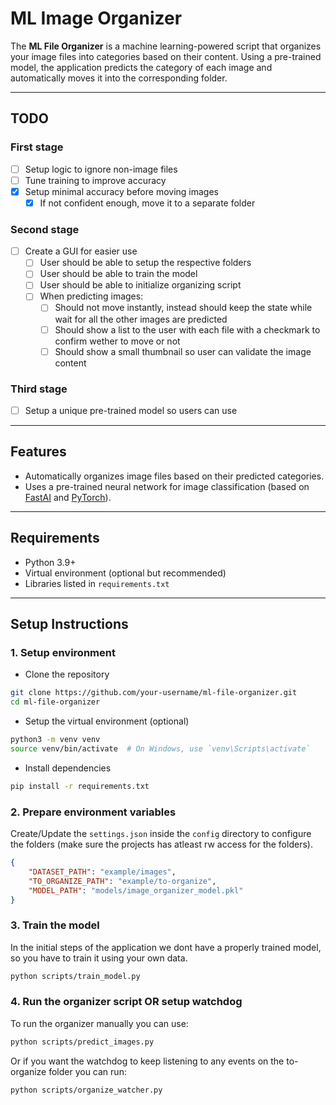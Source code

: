 # ML Image Organizer

The **ML File Organizer** is a machine learning-powered script that organizes your image files into categories based on their content. Using a pre-trained model, the application predicts the category of each image and automatically moves it into the corresponding folder.

---
## TODO
### First stage
- [ ] Setup logic to ignore non-image files
- [ ] Tune training to improve accuracy
- [x] Setup minimal accuracy before moving images
  - [x] If not confident enough, move it to a separate folder

### Second stage
- [ ] Create a GUI for easier use
  - [ ] User should be able to setup the respective folders
  - [ ] User should be able to train the model
  - [ ] User should be able to initialize organizing script
  - [ ] When predicting images:
    - [ ] Should not move instantly, instead should keep the state while wait for all the other images are predicted
    - [ ]  Should show a list to the user with each file with a checkmark to confirm wether to move or not
      - [ ]  Should show a small thumbnail so user can validate the image content

### Third stage
- [ ] Setup a unique pre-trained model so users can use
---

## Features
- Automatically organizes image files based on their predicted categories.
- Uses a pre-trained neural network for image classification (based on [FastAI](https://www.fast.ai/) and [PyTorch](https://pytorch.org/)).

---

## Requirements
- Python 3.9+
- Virtual environment (optional but recommended)
- Libraries listed in `requirements.txt`

---

## Setup Instructions

### 1. Setup environment
- Clone the repository
```bash
git clone https://github.com/your-username/ml-file-organizer.git
cd ml-file-organizer
```

- Setup the virtual environment (optional)
```bash
python3 -m venv venv
source venv/bin/activate  # On Windows, use `venv\Scripts\activate`
```

- Install dependencies
```bash
pip install -r requirements.txt
```

### 2. Prepare environment variables
Create/Update the `settings.json` inside the `config` directory to configure the folders (make sure the projects has atleast rw access for the folders). 
```json
{
    "DATASET_PATH": "example/images",
    "TO_ORGANIZE_PATH": "example/to-organize",
    "MODEL_PATH": "models/image_organizer_model.pkl"
}
```


### 3. Train the model
In the initial steps of the application we dont have a properly trained model, so you have to train it using your own data.

```bash
python scripts/train_model.py
```

### 4. Run the organizer script OR setup watchdog
To run the organizer manually you can use: 
```bash
python scripts/predict_images.py
```

Or if you want the watchdog to keep listening to any events on the to-organize folder you can run:

```bash
python scripts/organize_watcher.py
```
